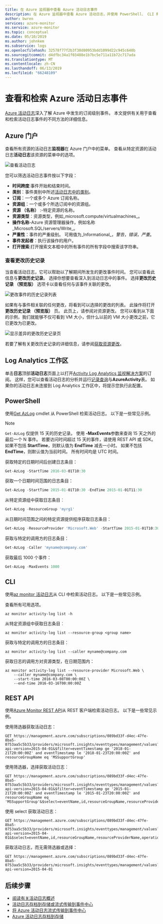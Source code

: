 ```yaml
---
title: 在 Azure 监视器中查看 Azure 活动日志事件
description: 在 Azure 监视器中查看 Azure 活动日志，并使用 PowerShell、 CLI 和 REST API 检索。
author: bwren
services: azure-monitor
ms.service: azure-monitor
ms.topic: conceptual
ms.date: 05/10/2019
ms.author: johnkem
ms.subservice: logs
ms.openlocfilehash: 32578f77f2b3f30d80953bdd1099d22c945c640b
ms.sourcegitcommit: d4dfbc34a1f03488e1b7bc5e711a11b72c717ada
ms.translationtype: MT
ms.contentlocale: zh-CN
ms.lasthandoff: 06/13/2019
ms.locfileid: "66248109"
---
```

# <a name="view-and-retrieve-azure-activity-log-events"></a>查看和检索 Azure 活动日志事件

[Azure 活动日志](activity-logs-overview.md)深入了解 Azure 中发生的订阅级别事件。 本文提供有关用于查看和检索活动日志事件的不同方法的详细信息。

## <a name="azure-portal"></a>Azure 门户
查看所有资源的活动日志**监视器**在 Azure 门户中的菜单。 查看从特定资源的活动日志**活动日志**该资源的菜单中的选项。

![查看活动日志](./media/activity-logs-overview/view-activity-log.png)

您可以筛选活动日志事件按以下字段：

* **时间跨度**:事件开始和结束时间。
* **类别**：事件类别中所述[活动日志中的类别](activity-logs-overview.md#categories-in-the-activity-log)。
* **订阅**：一个或多个 Azure 订阅名称。
* **资源组**：一个或多个所选订阅中的资源组。
* **资源 （名称）** :-特定资源的名称。
* **资源类型**：资源类型，例如_microsoft.compute/virtualmachines_。
* **操作名称**-Azure 资源管理器操作，例如名称_Microsoft.SQL/servers/Write_。
* **严重性**：事件的严重级别。 可用值为_Informational_，_警告_，_错误_，_严重_。
* **事件发起者**：执行该操作的用户。
* **打开搜索**:打开搜索文本框中的所有事件的所有字段中搜索该字符串。

### <a name="view-change-history"></a>查看更改历史记录

当查看活动日志，它可以帮助以了解期间所发生的更改事件时间。 您可以查看此信息与**更改历史记录**。 选择你想要查看深入到活动日志中的事件。 选择**更改历史记录 （预览版）** 选项卡以查看任何与该事件关联的更改。

![更改事件的历史记录列表](media/activity-logs-overview/change-history-event.png)

如果有与事件相关联的任何更改，将看到可以选择的更改的列表。 此操作将打开**更改历史记录 （预览版）** 页。 此页上，请参阅对资源更改。 您可以看到从下面的示例，我们就能够不仅可看到 VM 大小，但什么以前的 VM 大小更改之前，它已更改为已更改。

![显示差异的更改历史记录页](media/activity-logs-overview/change-history-event-details.png)

若要了解有关更改历史记录的详细信息，请参阅[获取资源更改](../../governance/resource-graph/how-to/get-resource-changes.md)。


## <a name="log-analytics-workspace"></a>Log Analytics 工作区
单击**日志**顶部**活动日志**页面上以打开[Activity Log Analytics 监视解决方案](activity-log-collect.md)的订阅。 这样，您可以查看活动日志的分析并运行[记录查询](../log-query/log-query-overview.md)与**AzureActivity**表。 如果你的活动日志未连接到 Log Analytics 工作区中，将提示您执行此配置。



## <a name="powershell"></a>PowerShell
使用[Get AzLog](https://docs.microsoft.com/powershell/module/az.monitor/get-azlog) cmdlet 从 PowerShell 检索活动日志。 以下是一些常见示例。

> [!NOTE]
> `Get-AzLog` 仅提供 15 天的历史记录。 使用 **-MaxEvents**参数来查询 15 天之外的最后一个 N 事件。 若要访问时间超过 15 天的事件，请使用 REST API 或 SDK。 如果不包括 **StartTime**，则默认值为 **EndTime** 减去一小时。 如果不包括 **EndTime**，则默认值为当前时间。 所有时间均是 UTC 时间。


获取特定的日期时间后创建日志条目：

```powershell
Get-AzLog -StartTime 2016-03-01T10:30
```

获取一个日期时间范围的日志条目：

```powershell
Get-AzLog -StartTime 2015-01-01T10:30 -EndTime 2015-01-01T11:30
```

从特定资源组中获取日志条目︰

```powershell
Get-AzLog -ResourceGroup 'myrg1'
```

从日期时间范围之间的特定资源提供程序获取日志条目：

```powershell
Get-AzLog -ResourceProvider 'Microsoft.Web' -StartTime 2015-01-01T10:30 -EndTime 2015-01-01T11:30
```

获取与特定的调用方的日志条目：

```powershell
Get-AzLog -Caller 'myname@company.com'
```

获取最后 1000 个事件：

```powershell
Get-AzLog -MaxEvents 1000
```


## <a name="cli"></a>CLI
使用[az monitor 活动日志](cli-samples.md#view-activity-log-for-a-subscription)从 CLI 中检索活动日志。 以下是一些常见示例。


查看所有可用选项。

```azurecli
az monitor activity-log list -h
```

从特定资源组中获取日志条目︰

```azurecli
az monitor activity-log list --resource-group <group name>
```

获取与特定的调用方的日志条目：

```azurecli
az monitor activity-log list --caller myname@company.com
```

获取日志的调用方对资源类型，在日期范围内：

```azurecli
az monitor activity-log list --resource-provider Microsoft.Web \
    --caller myname@company.com \
    --start-time 2016-03-08T00:00:00Z \
    --end-time 2016-03-16T00:00:00Z
```

## <a name="rest-api"></a>REST API
使用[Azure Monitor REST API](https://docs.microsoft.com/rest/api/monitor/)从 REST 客户端检索活动日志。 以下是一些常见示例。

使用筛选器获取活动日志：

``` HTTP
GET https://management.azure.com/subscriptions/089bd33f-d4ec-47fe-8ba5-0753aa5c5b33/providers/microsoft.insights/eventtypes/management/values?api-version=2015-04-01&$filter=eventTimestamp ge '2018-01-21T20:00:00Z' and eventTimestamp le '2018-01-23T20:00:00Z' and resourceGroupName eq 'MSSupportGroup'
```

使用筛选器，选择获取活动日志：

```HTTP
GET https://management.azure.com/subscriptions/089bd33f-d4ec-47fe-8ba5-0753aa5c5b33/providers/microsoft.insights/eventtypes/management/values?api-version=2015-04-01&$filter=eventTimestamp ge '2015-01-21T20:00:00Z' and eventTimestamp le '2015-01-23T20:00:00Z' and resourceGroupName eq 'MSSupportGroup'&$select=eventName,id,resourceGroupName,resourceProviderName,operationName,status,eventTimestamp,correlationId,submissionTimestamp,level
```

使用 select 获取活动日志：

```HTTP
GET https://management.azure.com/subscriptions/089bd33f-d4ec-47fe-8ba5-0753aa5c5b33/providers/microsoft.insights/eventtypes/management/values?api-version=2015-04-01&$select=eventName,id,resourceGroupName,resourceProviderName,operationName,status,eventTimestamp,correlationId,submissionTimestamp,level
```

获取活动日志，而无需筛选器或选择：

```HTTP
GET https://management.azure.com/subscriptions/089bd33f-d4ec-47fe-8ba5-0753aa5c5b33/providers/microsoft.insights/eventtypes/management/values?api-version=2015-04-01
```


## <a name="next-steps"></a>后续步骤

* [阅读有关活动日志概述](activity-logs-overview.md)
* [活动日志存档到存储或流式传输到事件中心](activity-log-export.md)
* [将 Azure 活动日志流式传输到事件中心](activity-logs-stream-event-hubs.md)
* [Azure 活动日志存档到存储](archive-activity-log.md)

